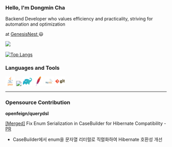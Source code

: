 ### Hello, I'm Dongmin Cha

Backend Developer who values efficiency and practicality, striving for automation and optimization

at [GenesisNest ](https://genesisnest.com/) 😃

<img src="https://media0.giphy.com/media/v1.Y2lkPTc5MGI3NjExcDl1a3h5OTZqZDNsN2NhZ2EzcXRrc29hazhqM3k0cTc1bHl1Y2lwZCZlcD12MV9pbnRlcm5hbF9naWZfYnlfaWQmY3Q9Zw/13HgwGsXF0aiGY/giphy.gif" width="300"> 


[![Top Langs](https://github-readme-stats.vercel.app/api/top-langs/?username=chadongmin&langs_count=8&layout=compact&include_orgs=true&theme=transparent&hide_border=true)](https://github.com/anuraghazra/github-readme-stats)

### Languages and Tools

<code><img height="30" src="https://raw.githubusercontent.com/github/explore/80688e429a7d4ef2fca1e82350fe8e3517d3494d/topics/java/java.png"></code>
<code><img height="30" src="https://avatars.githubusercontent.com/u/317776?s=200&v=4"></code>
<code><img height="30" src="https://raw.githubusercontent.com/github/explore/59009b1589a883459c0ae19044e3e7e3ec0c4e0a/topics/gradle/gradle.png"></code>
<code><img height="30" src="https://raw.githubusercontent.com/github/explore/59009b1589a883459c0ae19044e3e7e3ec0c4e0a/topics/maven/maven.png"></code>
<code><img height="30" src="https://raw.githubusercontent.com/github/explore/80688e429a7d4ef2fca1e82350fe8e3517d3494d/topics/mysql/mysql.png"></code>
<code><img height="30" src="https://raw.githubusercontent.com/github/explore/80688e429a7d4ef2fca1e82350fe8e3517d3494d/topics/git/git.png"></code>

---
### Opensource Contribution

**openfeign/querydsl**

[[Merged]](https://github.com/OpenFeign/querydsl/commit/392adcdfc3da4b9773d92c1dbd3980070174222d) Fix Enum Serialization in CaseBuilder for Hibernate Compatibility - [PR](https://github.com/OpenFeign/querydsl/pull/966)  
- CaseBuilder에서 enum을 문자열 리터럴로 직렬화하여 Hibernate 호환성 개선
